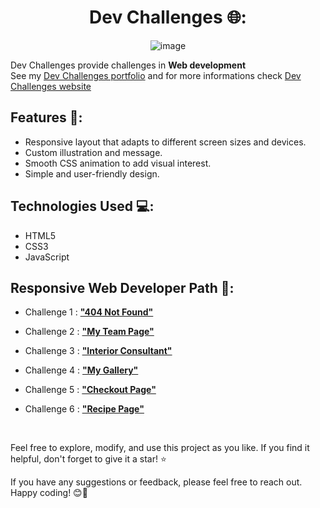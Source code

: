 <div align="center">
  
  # Dev Challenges 🌐:
  
![image](https://github.com/rahil1202/dev-challanges/assets/104057403/82c7d22d-327e-4169-afad-5109540bcc43)

  
</div>

Dev Challenges provide challenges in **Web development**   
See my [Dev Challenges portfolio](https://portfolio.devchallenges.io/rahil1202) and for more informations check [Dev Challenges website](https://devchallenges.io/)

## Features 🌟:

- Responsive layout that adapts to different screen sizes and devices.
- Custom illustration and message.
- Smooth CSS animation to add visual interest.
- Simple and user-friendly design.

## Technologies Used 💻:

- HTML5
- CSS3
- JavaScript


## Responsive Web Developer Path 📝:

- Challenge 1 : [**"404 Not Found"**](https://github.com/rahil1202/dev-challanges/tree/main/responsive-web-developer/404-not-found)

- Challenge 2 : [**"My Team Page"**](https://github.com/rahil1202/dev-challanges/tree/main/responsive-web-developer/my-team-page)

- Challenge 3 : [**"Interior Consultant"**](https://github.com/rahil1202/dev-challanges/tree/main/responsive-web-developer/interior-consultant)

- Challenge 4 : [**"My Gallery"**](https://github.com/rahil1202/dev-challanges/tree/main/responsive-web-developer/my-gallery)

- Challenge 5 : [**"Checkout Page"**](https://github.com/rahil1202/dev-challanges/tree/main/responsive-web-developer/checkout-page)

- Challenge 6 : [**"Recipe Page"**](https://github.com/rahil1202/dev-challanges/tree/main/responsive-web-developer/recipe-page)

<br>

Feel free to explore, modify, and use this project as you like. If you find it helpful, don't forget to give it a star! ⭐️

If you have any suggestions or feedback, please feel free to reach out. Happy coding! 😊🚀

